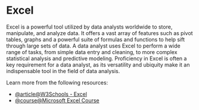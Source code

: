 # Excel

Excel is a powerful tool utilized by data analysts worldwide to store, manipulate, and analyze data. It offers a vast array of features such as pivot tables, graphs and a powerful suite of formulas and functions to help sift through large sets of data. A data analyst uses Excel to perform a wide range of tasks, from simple data entry and cleaning, to more complex statistical analysis and predictive modeling. Proficiency in Excel is often a key requirement for a data analyst, as its versatility and ubiquity make it an indispensable tool in the field of data analysis.

Learn more from the following resources:

- [@article@W3Schools - Excel](https://www.w3schools.com/excel/index.php)
- [@course@Microsoft Excel Course](https://support.microsoft.com/en-us/office/excel-video-training-9bc05390-e94c-46af-a5b3-d7c22f6990bb)
